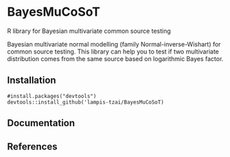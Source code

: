 # BayesMuCoSoT
R library for Bayesian multivariate common source testing

Bayesian multivariate normal modelling (family Normal-inverse-Wishart) for common source testing. This library can help you to test if two multivariate distribution comes from the same source based on logarithmic Bayes factor. 

## Installation

```
#install.packages("devtools")
devtools::install_github('lampis-tzai/BayesMuCoSoT)
```

## Documentation


## References
